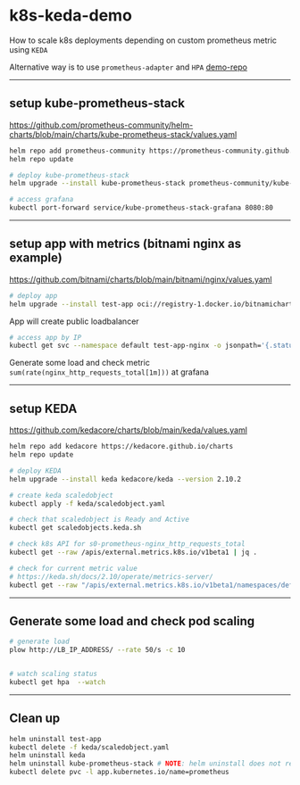 # k8s-keda-demo

How to scale k8s deployments depending on custom prometheus metric using `KEDA`

Alternative way is to use `prometheus-adapter` and `HPA` [demo-repo](https://github.com/yurymuski/k8s-hpa-demo)

---
## setup kube-prometheus-stack
https://github.com/prometheus-community/helm-charts/blob/main/charts/kube-prometheus-stack/values.yaml

```sh
helm repo add prometheus-community https://prometheus-community.github.io/helm-charts
helm repo update

# deploy kube-prometheus-stack
helm upgrade --install kube-prometheus-stack prometheus-community/kube-prometheus-stack --version 45.28.0 -f kube-prometheus-stack/values.yaml

# access grafana
kubectl port-forward service/kube-prometheus-stack-grafana 8080:80

```

---
## setup app with metrics (bitnami nginx as example)
https://github.com/bitnami/charts/blob/main/bitnami/nginx/values.yaml

```sh
# deploy app
helm upgrade --install test-app oci://registry-1.docker.io/bitnamicharts/nginx --version 14.2.1 -f app/values.yaml
```
App will create public loadbalancer
```sh
# access app by IP
kubectl get svc --namespace default test-app-nginx -o jsonpath='{.status.loadBalancer.ingress[0].ip}'
```
Generate some load and check metric `sum(rate(nginx_http_requests_total[1m]))` at grafana

---
## setup KEDA
https://github.com/kedacore/charts/blob/main/keda/values.yaml

```sh
helm repo add kedacore https://kedacore.github.io/charts
helm repo update

# deploy KEDA
helm upgrade --install keda kedacore/keda --version 2.10.2

# create keda scaledobject
kubectl apply -f keda/scaledobject.yaml

# check that scaledobject is Ready and Active
kubectl get scaledobjects.keda.sh

# check k8s API for s0-prometheus-nginx_http_requests_total
kubectl get --raw /apis/external.metrics.k8s.io/v1beta1 | jq .

# check for current metric value
# https://keda.sh/docs/2.10/operate/metrics-server/
kubectl get --raw "/apis/external.metrics.k8s.io/v1beta1/namespaces/default/s0-prometheus-nginx_http_requests_total?labelSelector=scaledobject.keda.sh%2Fname%3Dkeda-prometheus-test-app-nginx"

```

---
## Generate some load and check pod scaling

```sh
# generate load
plow http://LB_IP_ADDRESS/ --rate 50/s -c 10


# watch scaling status
kubectl get hpa  --watch
```

---
## Clean up

```sh
helm uninstall test-app
kubectl delete -f keda/scaledobject.yaml
helm uninstall keda
helm uninstall kube-prometheus-stack # NOTE: helm uninstall does not remove pvc
kubectl delete pvc -l app.kubernetes.io/name=prometheus
```
